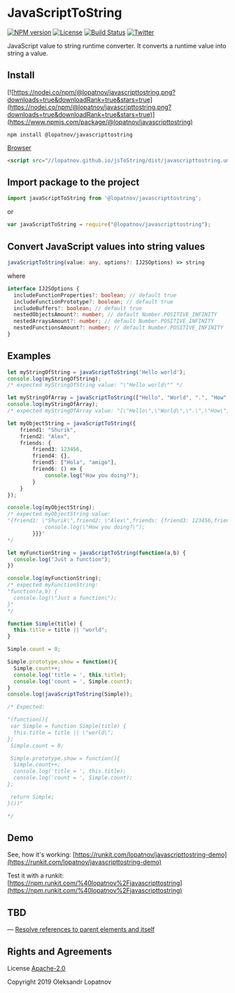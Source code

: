 # JavaScriptToString

[![NPM version](https://badge.fury.io/js/%40lopatnov%2Fjavascripttostring.svg)](https://www.npmjs.com/package/@lopatnov/javascripttostring)
[![License](https://img.shields.io/github/license/lopatnov/jsToString)](https://github.com/lopatnov/jsToString/blob/master/LICENSE)
[![Build Status](https://travis-ci.org/lopatnov/jsToString.png?branch=master)](https://travis-ci.org/lopatnov/jsToString)
[![Twitter](https://img.shields.io/twitter/url?url=https%3A%2F%2Fwww.npmjs.com%2Fpackage%2F%40lopatnov%2Fjavascripttostring)](https://twitter.com/intent/tweet?text=Wow:&url=https%3A%2F%2Fwww.npmjs.com%2Fpackage%2F%40lopatnov%2Fjavascripttostring)

JavaScript value to string runtime converter. It converts a runtime value into string a value.

## Install

[![https://nodei.co/npm/@lopatnov/javascripttostring.png?downloads=true&downloadRank=true&stars=true](https://nodei.co/npm/@lopatnov/javascripttostring.png?downloads=true&downloadRank=true&stars=true)](https://www.npmjs.com/package/@lopatnov/javascripttostring)

```shell
npm install @lopatnov/javascripttostring
```

[Browser](//lopatnov.github.io/jsToString/dist/javascripttostring.umd.js)

```html
<script src="//lopatnov.github.io/jsToString/dist/javascripttostring.umd.js"></script>
```

## Import package to the project

```typescript
import javaScriptToString from '@lopatnov/javascripttostring';
```

or

```javascript
var javaScriptToString = require("@lopatnov/javascripttostring");
```

## Convert JavaScript values into string values

```typescript
javaScriptToString(value: any, options?: IJ2SOptions) => string
```

where

```typescript
interface IJ2SOptions {
  includeFunctionProperties?: boolean; // default true
  includeFunctionPrototype?: boolean; // default true
  includeBuffers?: boolean; // default true
  nestedObjectsAmount?: number; // default Number.POSITIVE_INFINITY
  nestedArraysAmount?: number; // default Number.POSITIVE_INFINITY
  nestedFunctionsAmount?: number; // default Number.POSITIVE_INFINITY
}
```

## Examples

```typescript
let myStringOfString = javaScriptToString('Hello world');
console.log(myStringOfString);
/* expected myStringOfString value: "\"Hello world\"" */
```

```typescript
let myStringOfArray = javaScriptToString(["Hello", "World", ".", "How", "do", "you", "do", "?"]);
console.log(myStringOfArray);
/* expected myStringOfArray value: "[\"Hello\",\"World\",\".\",\"How\",\"do\",\"you\",\"do\",\"?\"]" */
```

```typescript
let myObjectString = javaScriptToString({
    friend1: "Shurik",
    friend2: "Alex",
    friends: {
        friend3: 123456,
        friend4: {},
        friend5: ["Hola", "amigo"],
        friend6: () => {
            console.log("How you doing?");
        }
    }
});

console.log(myObjectString);
/* expected myObjectString value:
"{friend1: \"Shurik\",friend2: \"Alex\",friends: {friend3: 123456,friend4: {},friend5: [\"Hola\",\"amigo\"],friend6: () => {
            console.log(\"How you doing?\");
        }}}"
*/
```

```typescript
let myFunctionString = javaScriptToString(function(a,b) {
  console.log("Just a function");
})

console.log(myFunctionString);
/* expected myFunctionString:
"function(a,b) {
  console.log(\"Just a function\");
}"
*/
```

```typescript
function Simple(title) {
  this.title = title || "world";
}

Simple.count = 0;

Simple.prototype.show = function(){
  Simple.count++;
  console.log('title = ', this.title);
  console.log('count = ', Simple.count);
}
console.log(javaScriptToString(Simple));

/* Expected:

"(function(){
 var Simple = function Simple(title) {
  this.title = title || \"world\";
};
 Simple.count = 0;

 Simple.prototype.show = function(){
  Simple.count++;
  console.log('title = ', this.title);
  console.log('count = ', Simple.count);
};

 return Simple;
}())"

*/
```

## Demo

See, how it's working: [https://runkit.com/lopatnov/javascripttostring-demo](https://runkit.com/lopatnov/javascripttostring-demo)

Test it with a runkit: [https://npm.runkit.com/%40lopatnov%2Fjavascripttostring](https://npm.runkit.com/%40lopatnov%2Fjavascripttostring)

## TBD

— [Resolve references to parent elements and itself](https://github.com/lopatnov/jsToString/issues/1)

## Rights and Agreements

License [Apache-2.0](https://github.com/lopatnov/jsToString/blob/master/LICENSE)

Copyright 2019 Oleksandr Lopatnov
